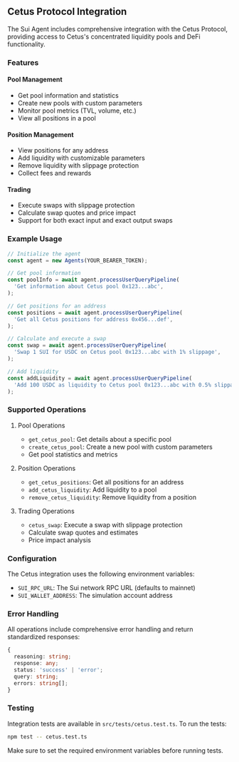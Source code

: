## Cetus Protocol Integration

The Sui Agent includes comprehensive integration with the Cetus Protocol, providing access to Cetus's concentrated liquidity pools and DeFi functionality.

### Features

#### Pool Management

- Get pool information and statistics
- Create new pools with custom parameters
- Monitor pool metrics (TVL, volume, etc.)
- View all positions in a pool

#### Position Management

- View positions for any address
- Add liquidity with customizable parameters
- Remove liquidity with slippage protection
- Collect fees and rewards

#### Trading

- Execute swaps with slippage protection
- Calculate swap quotes and price impact
- Support for both exact input and exact output swaps

### Example Usage

```typescript
// Initialize the agent
const agent = new Agents(YOUR_BEARER_TOKEN);

// Get pool information
const poolInfo = await agent.processUserQueryPipeline(
  'Get information about Cetus pool 0x123...abc',
);

// Get positions for an address
const positions = await agent.processUserQueryPipeline(
  'Get all Cetus positions for address 0x456...def',
);

// Calculate and execute a swap
const swap = await agent.processUserQueryPipeline(
  'Swap 1 SUI for USDC on Cetus pool 0x123...abc with 1% slippage',
);

// Add liquidity
const addLiquidity = await agent.processUserQueryPipeline(
  'Add 100 USDC as liquidity to Cetus pool 0x123...abc with 0.5% slippage',
);
```

### Supported Operations

1. Pool Operations

   - `get_cetus_pool`: Get details about a specific pool
   - `create_cetus_pool`: Create a new pool with custom parameters
   - Get pool statistics and metrics

2. Position Operations

   - `get_cetus_positions`: Get all positions for an address
   - `add_cetus_liquidity`: Add liquidity to a pool
   - `remove_cetus_liquidity`: Remove liquidity from a position

3. Trading Operations
   - `cetus_swap`: Execute a swap with slippage protection
   - Calculate swap quotes and estimates
   - Price impact analysis

### Configuration

The Cetus integration uses the following environment variables:

- `SUI_RPC_URL`: The Sui network RPC URL (defaults to mainnet)
- `SUI_WALLET_ADDRESS`: The simulation account address

### Error Handling

All operations include comprehensive error handling and return standardized responses:

```typescript
{
  reasoning: string;
  response: any;
  status: 'success' | 'error';
  query: string;
  errors: string[];
}
```

### Testing

Integration tests are available in `src/tests/cetus.test.ts`. To run the tests:

```bash
npm test -- cetus.test.ts
```

Make sure to set the required environment variables before running tests.

